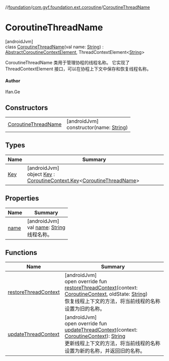 //[foundation](../../../index.md)/[com.gyf.foundation.ext.coroutine](../index.md)/[CoroutineThreadName](index.md)

# CoroutineThreadName

[androidJvm]\
class [CoroutineThreadName](index.md)(val name: [String](https://kotlinlang.org/api/core/kotlin-stdlib/kotlin/-string/index.html)) : [AbstractCoroutineContextElement](https://kotlinlang.org/api/core/kotlin-stdlib/kotlin.coroutines/-abstract-coroutine-context-element/index.html), ThreadContextElement&lt;[String](https://kotlinlang.org/api/core/kotlin-stdlib/kotlin/-string/index.html)&gt; 

CoroutineThreadName 类用于管理协程的线程名称。 它实现了 ThreadContextElement 接口，可以在协程上下文中保存和恢复线程名称。

#### Author

Ifan.Ge

## Constructors

| | |
|---|---|
| [CoroutineThreadName](-coroutine-thread-name.md) | [androidJvm]<br>constructor(name: [String](https://kotlinlang.org/api/core/kotlin-stdlib/kotlin/-string/index.html)) |

## Types

| Name | Summary |
|---|---|
| [Key](-key/index.md) | [androidJvm]<br>object [Key](-key/index.md) : [CoroutineContext.Key](https://kotlinlang.org/api/core/kotlin-stdlib/kotlin.coroutines/-coroutine-context/-key/index.html)&lt;[CoroutineThreadName](index.md)&gt; |

## Properties

| Name | Summary |
|---|---|
| [name](name.md) | [androidJvm]<br>val [name](name.md): [String](https://kotlinlang.org/api/core/kotlin-stdlib/kotlin/-string/index.html)<br>线程名称。 |

## Functions

| Name | Summary |
|---|---|
| [restoreThreadContext](restore-thread-context.md) | [androidJvm]<br>open override fun [restoreThreadContext](restore-thread-context.md)(context: [CoroutineContext](https://kotlinlang.org/api/core/kotlin-stdlib/kotlin.coroutines/-coroutine-context/index.html), oldState: [String](https://kotlinlang.org/api/core/kotlin-stdlib/kotlin/-string/index.html))<br>恢复线程上下文的方法，将当前线程的名称设置为旧的名称。 |
| [updateThreadContext](update-thread-context.md) | [androidJvm]<br>open override fun [updateThreadContext](update-thread-context.md)(context: [CoroutineContext](https://kotlinlang.org/api/core/kotlin-stdlib/kotlin.coroutines/-coroutine-context/index.html)): [String](https://kotlinlang.org/api/core/kotlin-stdlib/kotlin/-string/index.html)<br>更新线程上下文的方法，将当前线程的名称设置为新的名称，并返回旧的名称。 |